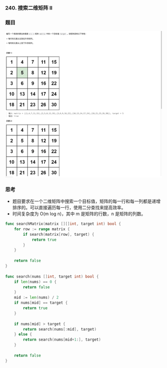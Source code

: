 ### 240. 搜索二维矩阵 II

### 题目
![img.png](../../../images/search_matrix.png)

### 思考 
- 题目要求在一个二维矩阵中搜索一个目标值，矩阵的每一行和每一列都是递增排序的。可以直接遍历每一行，使用二分查找来提高效率。
- 时间复杂度为 O(m log n)，其中 m 是矩阵的行数，n 是矩阵的列数。

```go
func searchMatrix(matrix [][]int, target int) bool {
	for row := range matrix {
		if search(matrix[row], target) {
			return true
		}
	}

	return false
}

func search(nums []int, target int) bool {
	if len(nums) == 0 {
		return false
	}
	mid := len(nums) / 2
	if nums[mid] == target {
		return true
	}

	if nums[mid] > target {
		return search(nums[:mid], target)
	} else {
		return search(nums[mid+1:], target)
	}

	return false
}

```